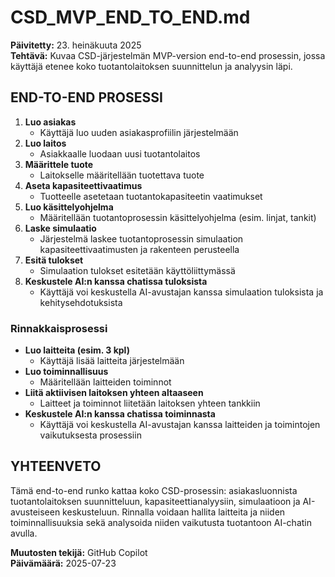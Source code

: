 # CSD_MVP_END_TO_END.md

**Päivitetty:** 23. heinäkuuta 2025  
**Tehtävä:** Kuvaa CSD-järjestelmän MVP-version end-to-end prosessin, jossa käyttäjä etenee koko tuotantolaitoksen suunnittelun ja analyysin läpi.

## END-TO-END PROSESSI

1. **Luo asiakas**
   - Käyttäjä luo uuden asiakasprofiilin järjestelmään
2. **Luo laitos**
   - Asiakkaalle luodaan uusi tuotantolaitos
3. **Määrittele tuote**
   - Laitokselle määritellään tuotettava tuote
4. **Aseta kapasiteettivaatimus**
   - Tuotteelle asetetaan tuotantokapasiteetin vaatimukset
5. **Luo käsittelyohjelma**
   - Määritellään tuotantoprosessin käsittelyohjelma (esim. linjat, tankit)
6. **Laske simulaatio**
   - Järjestelmä laskee tuotantoprosessin simulaation kapasiteettivaatimusten ja rakenteen perusteella
7. **Esitä tulokset**
   - Simulaation tulokset esitetään käyttöliittymässä
8. **Keskustele AI:n kanssa chatissa tuloksista**
   - Käyttäjä voi keskustella AI-avustajan kanssa simulaation tuloksista ja kehitysehdotuksista

### Rinnakkaisprosessi

- **Luo laitteita (esim. 3 kpl)**
  - Käyttäjä lisää laitteita järjestelmään
- **Luo toiminnallisuus**
  - Määritellään laitteiden toiminnot
- **Liitä aktiivisen laitoksen yhteen altaaseen**
  - Laitteet ja toiminnot liitetään laitoksen yhteen tankkiin
- **Keskustele AI:n kanssa chatissa toiminnasta**
  - Käyttäjä voi keskustella AI-avustajan kanssa laitteiden ja toimintojen vaikutuksesta prosessiin

## YHTEENVETO

Tämä end-to-end runko kattaa koko CSD-prosessin: asiakasluonnista tuotantolaitoksen suunnitteluun, kapasiteettianalyysiin, simulaatioon ja AI-avusteiseen keskusteluun. Rinnalla voidaan hallita laitteita ja niiden toiminnallisuuksia sekä analysoida niiden vaikutusta tuotantoon AI-chatin avulla.

**Muutosten tekijä:** GitHub Copilot  
**Päivämäärä:** 2025-07-23
